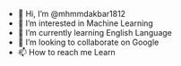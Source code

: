 - 👋 Hi, I’m @mhmmdakbar1812
- 👀 I’m interested in Machine Learning
- 🌱 I’m currently learning English Language
- 💞️ I’m looking to collaborate on Google
- 📫 How to reach me Learn

<!---
mhmmdakbar1812/mhmmdakbar1812 is a ✨ special ✨ repository because its `README.md` (this file) appears on your GitHub profile.
You can click the Preview link to take a look at your changes.
--->
